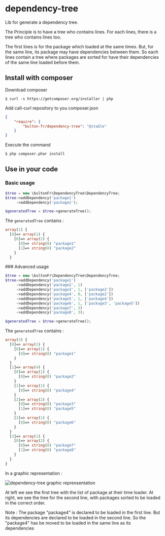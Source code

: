 # dependency-tree
Lib for generate a dependency tree.

The Principle is to have a tree who contains lines. For each lines, there is a tree who contains lines too.

The first lines is for the package which loaded at the same times. But, for the same line, its package may have dependencies between them. So each lines contain a tree where packages are sorted for have their dependencies of the same line loaded before them.

## Install with composer

Download composer
```
$ curl -s https://getcomposer.org/installer | php
```

Add call-curl repository to you composer.json
```json
{
    "require": {
        "bulton-fr/dependency-tree": "@stable"
    }
}
```

Execute the command
```
$ php composer.phar install
```

## Use in your code
### Basic usage
```php
$tree = new \bultonFr\DependencyTree\DependencyTree;
$tree->addDependency('package1')
     ->addDependency('package2');

$generatedTree = $tree->generateTree();
```
The `generatedTree` contains :
```php
array(1) {
  [0]=> array(1) {
    [0]=> array(2) {
      [0]=> string(8) "package1"
      [1]=> string(8) "package2"
    }
  }
```

### Advanced usage
```php
$tree = new \bultonFr\DependencyTree\DependencyTree;
$tree->addDependency('package1')
     ->addDependency('package2', 1)
     ->addDependency('package3', 1, ['package2'])
     ->addDependency('package4', 0, ['package2'])
     ->addDependency('package5', 1, ['package4'])
     ->addDependency('package6', 1, ['package3', 'package5'])
     ->addDependency('package7', 3)
     ->addDependency('package8', 3);

$generatedTree = $tree->generateTree();
```

The `generatedTree` contains :
```php
array(3) {
  [0]=> array(1) {
    [0]=> array(1) {
      [0]=> string(8) "package1"
    }
  }
  [1]=> array(4) {
    [0]=> array(1) {
      [0]=> string(8) "package2"
    }
    [1]=> array(1) {
      [0]=> string(8) "package4"
    }
    [2]=> array(2) {
      [0]=> string(8) "package3"
      [1]=> string(8) "package5"
    }
    [3]=> array(1) {
      [0]=> string(8) "package6"
    }
  }
  [3]=> array(1) {
    [0]=> array(2) {
      [0]=> string(8) "package7"
      [1]=> string(8) "package8"
    }
  }
}
```

In a graphic representation : 

![dependency-tree graphic reprensentation](http://img.bulton.fr/github-dependency-tree-example.png)

At left we see the first tree with the list of package at their time loader.
At right, we see the tree for the second line, with packages sorted to be loaded in the correct order.

Note : 
The package "package4" is declared to be loaded in the first line. But its dependencies are declared to be loaded in the second line. So the "package4" has be moved to be loaded in the same line as its dependencies
